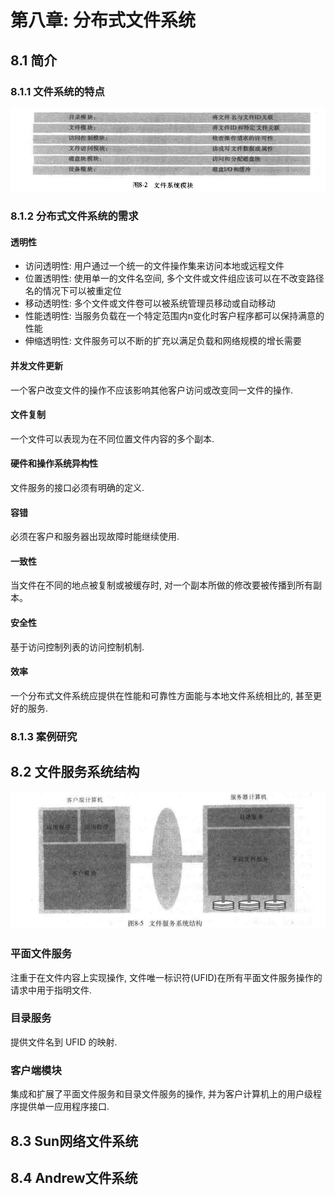 # 第八章: 分布式文件系统 #

## 8.1 简介 ##

### 8.1.1 文件系统的特点 ###

![文件系统模块](./images/image08-01.png)

### 8.1.2 分布式文件系统的需求 ###

#### 透明性 ####

- 访问透明性: 用户通过一个统一的文件操作集来访问本地或远程文件
- 位置透明性: 使用单一的文件名空间, 多个文件或文件组应该可以在不改变路径名的情况下可以被重定位
- 移动透明性: 多个文件或文件卷可以被系统管理员移动或自动移动
- 性能透明性: 当服务负载在一个特定范围内n变化时客户程序都可以保持满意的性能
- 伸缩透明性: 文件服务可以不断的扩充以满足负载和网络规模的增长需要

#### 并发文件更新 ####

一个客户改变文件的操作不应该影响其他客户访问或改变同一文件的操作.

#### 文件复制 ####

一个文件可以表现为在不同位置文件内容的多个副本.

#### 硬件和操作系统异构性 ####

文件服务的接口必须有明确的定义.

#### 容错 ####

必须在客户和服务器出现故障时能继续使用.

#### 一致性 ####

当文件在不同的地点被复制或被缓存时, 对一个副本所做的修改要被传播到所有副本。

#### 安全性 ####

基于访问控制列表的访问控制机制.

#### 效率 ####

一个分布式文件系统应提供在性能和可靠性方面能与本地文件系统相比的, 甚至更好的服务.

### 8.1.3 案例研究 ###

## 8.2 文件服务系统结构 ##

![文件服务系统结构](./images/image08-02.png)

### 平面文件服务 ###

注重于在文件内容上实现操作, 文件唯一标识符(UFID)在所有平面文件服务操作的请求中用于指明文件.

### 目录服务 ###

提供文件名到 UFID 的映射.

### 客户端模块 ###

集成和扩展了平面文件服务和目录文件服务的操作, 并为客户计算机上的用户级程序提供单一应用程序接口.

## 8.3 Sun网络文件系统 ##

## 8.4 Andrew文件系统 ##
